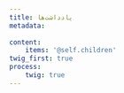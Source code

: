 ```yaml
---
title: یادداشت‌ها
metadata:
    
content:
    items: '@self.children'
twig_first: true
process:
    twig: true
---
```

